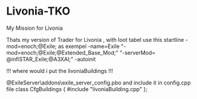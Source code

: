 # Livonia-TKO
My Mission for Livonia

Thats my version of Trader for Livonia , with loot tabel 
use this startline -mod=enoch;@Exile; 
as exempel 
-name=Exile "-mod=enoch;@Exile;@Extended_Base_Mod;" "-serverMod=
@infiSTAR_Exile;@A3XAI;"  -autoinit

!!! where would i put the livoniaBuildings !!!

@ExileServer\addons\exile_server_config.pbo and include it in config.cpp file
class CfgBuildings
{
#include "livoniaBuilding.cpp"
};
